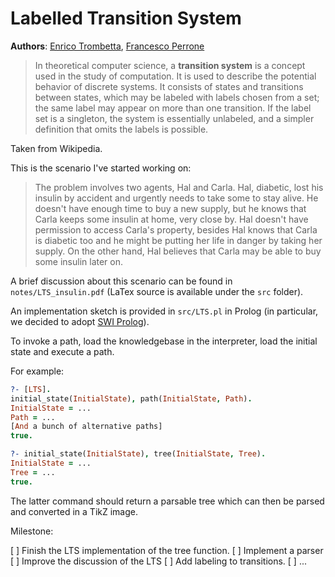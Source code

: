 # Labelled Transition System

**Authors**: [Enrico Trombetta](mailto:2396702t@student.gla.ac.uk), [Francesco Perrone](mailto:Francesco.Perrone@glasgow.ac.uk)

> In theoretical computer science, a **transition system** is a concept used in the study of computation. It is used to describe the potential behavior of discrete systems. It consists of states and transitions between states, which may be labeled with labels chosen from a set; the same label may appear on more than one transition. If the label set is a singleton, the system is essentially unlabeled, and a simpler definition that omits the labels is possible.

Taken from Wikipedia.

This is the scenario I've started working on:

> The problem involves two agents, Hal and Carla. Hal, diabetic, lost his insulin by accident and urgently needs to take some to stay alive. He doesn't have enough time to buy a new supply, but he knows that Carla keeps some insulin at home, very close by. Hal doesn't have permission to access Carla's property, besides Hal knows that Carla is diabetic too and he might be putting her life in danger by taking her supply. On the other hand, Hal believes that Carla may be able to buy some insulin later on.

A brief discussion about this scenario can be found in `notes/LTS_insulin.pdf` (LaTex source is available under the `src` folder).

An implementation sketch is provided in `src/LTS.pl` in Prolog (in particular, we decided to adopt [SWI Prolog](http://www.swi-prolog.org/)).

To invoke a path, load the knowledgebase in the interpreter, load the initial state and execute a path.

For example:

```Prolog
?- [LTS].
initial_state(InitialState), path(InitialState, Path).
InitialState = ...
Path = ...
[And a bunch of alternative paths]
true.

?- initial_state(InitialState), tree(InitialState, Tree).
InitialState = ...
Tree = ...
true.
```

The latter command should return a parsable tree which can then be parsed and converted in a TikZ image.

Milestone:

[ ] Finish the LTS implementation of the tree function.
[ ] Implement a parser
[ ] Improve the discussion of the LTS
[ ] Add labeling to transitions.
[ ] ...
